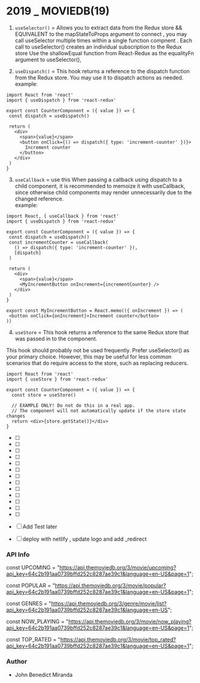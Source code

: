 # 2019 _ MOVIEDB(19) 

1. `useSelector()` = Allows you to extract data from the Redux store && EQUIVALENT to the mapStateToProps argument to connect , you may call useSelector multiple times within a single function compnent . Each call to useSelector() creates an individual subscription to the Redux store
 Use the shallowEqual function from React-Redux as the equalityFn argument to useSelector(),


 2. `useDispatch()` = This hook returns a reference to the dispatch function from the Redux store. You may use it to dispatch actions as needed.
 example:
 ```
 import React from 'react'
import { useDispatch } from 'react-redux'

export const CounterComponent = ({ value }) => {
  const dispatch = useDispatch()

  return (
    <div>
      <span>{value}</span>
      <button onClick={() => dispatch({ type: 'increment-counter' })}>
        Increment counter
      </button>
    </div>
  )
}
 ``` 


 3. `useCallback` = use this When passing a callback using dispatch to a child component, it is recommended to memoize it with useCallback, since otherwise child components may render unnecessarily due to the changed reference.  
 example:
 ```
import React, { useCallback } from 'react'
import { useDispatch } from 'react-redux'

export const CounterComponent = ({ value }) => {
  const dispatch = useDispatch()
  const incrementCounter = useCallback(
    () => dispatch({ type: 'increment-counter' }),
    [dispatch]
  )

  return (
    <div>
      <span>{value}</span>
      <MyIncrementButton onIncrement={incrementCounter} />
    </div>
  )
}

export const MyIncrementButton = React.memo(({ onIncrement }) => (
  <button onClick={onIncrement}>Increment counter</button>
))
 ```

4. `useStore` = This hook returns a reference to the same Redux store that was passed in to the <Provider> component.

This hook should probably not be used frequently. Prefer useSelector() as your primary choice. However, this may be useful for less common scenarios that do require access to the store, such as replacing reducers.

```
import React from 'react'
import { useStore } from 'react-redux'

export const CounterComponent = ({ value }) => {
  const store = useStore()

  // EXAMPLE ONLY! Do not do this in a real app.
  // The component will not automatically update if the store state changes
  return <div>{store.getState()}</div>
}

```


- [ ] 
- [ ] 
- [ ] 
- [ ] 
- [ ] 
- [ ] 
- [ ] 
- [ ] 
- [ ] 
- [ ] 
- [ ] 
- [ ] 
- [ ] 
- [ ] Add Test later
- [ ] deploy with netlify , update logo and add _redirect 



### API Info
const UPCOMING =
  "https://api.themoviedb.org/3/movie/upcoming?api_key=64c2b191aa0739bffd252c8287ae39c1&language=en-US&page=1";

const POPULAR =
  "https://api.themoviedb.org/3/movie/popular?api_key=64c2b191aa0739bffd252c8287ae39c1&language=en-US&page=1";

const GENRES =
  "https://api.themoviedb.org/3/genre/movie/list?api_key=64c2b191aa0739bffd252c8287ae39c1&language=en-US";

const NOW_PLAYING =
  "https://api.themoviedb.org/3/movie/now_playing?api_key=64c2b191aa0739bffd252c8287ae39c1&language=en-US&page=1";

const TOP_RATED =
  "https://api.themoviedb.org/3/movie/top_rated?api_key=64c2b191aa0739bffd252c8287ae39c1&language=en-US&page=1";



### Author
- John Benedict Miranda
